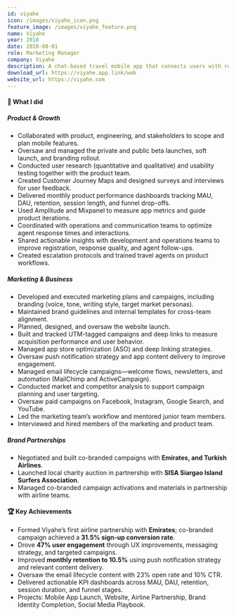 ```yaml
---
id: viyahe
icon: /images/viyahe_icon.png
feature_image: /images/viyahe_feature.png
name: Viyahe
year: 2018
date: 2018-08-01
role: Marketing Manager
company: Viyahe
description: A chat-based travel mobile app that connects users with real-time travel assistants to search, book, and manage their flights.
download_url: https://viyahe.app.link/web
website_url: https://viyahe.com
---
```


#### 🔧 What I did

##### Product & Growth

- Collaborated with product, engineering, and stakeholders to scope and plan mobile features.
- Oversaw and managed the private and public beta launches, soft launch, and branding rollout.
- Conducted user research (quantitative and qualitative) and usability testing together with the product team.
- Created Customer Journey Maps and designed surveys and interviews for user feedback.
- Delivered monthly product performance dashboards tracking MAU, DAU, retention, session length, and funnel drop-offs.
- Used Amplitude and Mixpanel to measure app metrics and guide product iterations.
- Coordinated with operations and communication teams to optimize agent response times and interactions.
- Shared actionable insights with development and operations teams to improve registration, response quality, and agent follow-ups.
- Created escalation protocols and trained travel agents on product workflows.

##### Marketing & Business

- Developed and executed marketing plans and campaigns, including branding (voice, tone, writing style, target market personas).
- Maintained brand guidelines and internal templates for cross-team alignment.
- Planned, designed, and oversaw the website launch.
- Built and tracked UTM-tagged campaigns and deep links to measure acquisition performance and user behavior.
- Managed app store optimization (ASO) and deep linking strategies.
- Oversaw push notification strategy and app content delivery to improve engagement.
- Managed email lifecycle campaigns—welcome flows, newsletters, and automation (MailChimp and ActiveCampaign).
- Conducted market and competitor analysis to support campaign planning and user targeting.
- Oversaw paid campaigns on Facebook, Instagram, Google Search, and YouTube.
- Led the marketing team’s workflow and mentored junior team members.
- Interviewed and hired members of the marketing and product team.

##### Brand Partnerships

- Negotiated and built co-branded campaigns with **Emirates, and Turkish Airlines**.
- Launched local charity auction in partnership with **SISA Siargao Island Surfers Association**.
- Managed co-branded campaign activations and materials in partnership with airline teams.

#### 🏆 Key Achievements

- Formed Viyahe’s first airline partnership with **Emirates**; co-branded campaign achieved a **31.5% sign-up conversion rate**.
- Drove **47% user engagement** through UX improvements, messaging strategy, and targeted campaigns.
- Improved **monthly retention to 10.5%** using push notification strategy and relevant content delivery.
- Oversaw the email lifecycle content with 23% open rate and 10% CTR.
- Delivered actionable KPI dashboards across MAU, DAU, retention, session duration, and funnel stages.
- Projects: Mobile App Launch, Website,  Airline Partnership, Brand Identity Completion, Social Media Playbook.